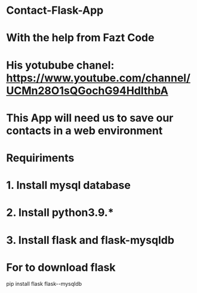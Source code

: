 # Contact-Flask-App

# With the help from Fazt Code
# His yotubube chanel: https://www.youtube.com/channel/UCMn28O1sQGochG94HdlthbA
# 

# This App will need us to save our contacts in a web environment



# Requiriments
# 1. Install mysql database
# 2. Install python3.9.*
# 3. Install flask and flask-mysqldb

# For to download flask

pip install flask flask--mysqldb




